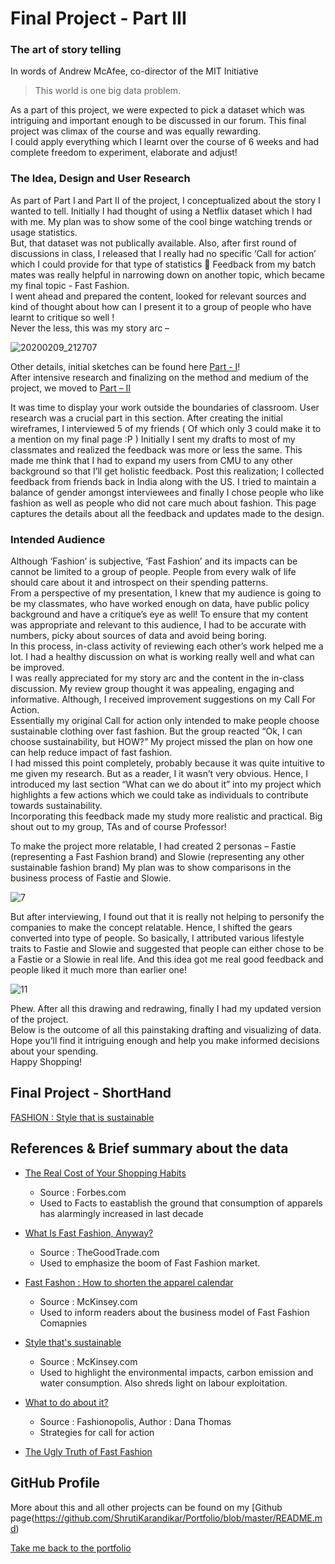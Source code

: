 # Final Project - Part III
### The art of story telling
In words of Andrew McAfee, co-director of the MIT Initiative
>This world is one big data problem.

As a part of this project, we were expected to pick a dataset which was intriguing and important enough to be discussed in our forum. This final project was climax of the course and was equally rewarding.<br>
I could apply everything which I learnt over the course of 6 weeks and had complete freedom to experiment, elaborate and adjust!  <br>
### The Idea, Design and User Research
As part of Part I and Part II of the project, I conceptualized about the story I wanted to tell. Initially I had thought of using a Netflix dataset which I had with me. My plan was to show some of the cool binge watching trends or usage statistics. <br>
But, that dataset was not publically available. Also, after first round of discussions in class, I released that I really had no specific ‘Call for action’ which I could provide for that type of statistics  Feedback from my batch mates was really helpful in narrowing down on another topic, which became my final topic - Fast Fashion. 
<br>I went ahead and prepared the content, looked for relevant sources and kind of thought about how can I present it to a group of people who have learnt to critique so well !<br> Never the less, this was my story arc – 

![20200209_212707](https://user-images.githubusercontent.com/59716372/74122729-2ff73b80-4b9a-11ea-8d3b-4c7ce53946ae.jpg)

Other details, initial sketches can be found here [Part - I](final_project_Shruti.md)!<br>
After intensive research and finalizing on the method and medium of the project, we moved to [Part – II](final_project_partII.md) 

It was time to display your work outside the boundaries of classroom. User research was a crucial part in this section. After creating the initial wireframes, I interviewed 5 of my friends ( Of which only 3 could make it to a mention on my final page :P ) Initially I sent my drafts to most of my classmates and realized the feedback was more or less the same. This made me think that I had to expand my users from CMU to any other background so that I’ll get holistic feedback. Post this realization; I collected feedback from friends back in India along with the US. I tried to maintain a balance of gender amongst interviewees and finally I chose people who like fashion as well as people who did not care much about fashion.
This page captures the details about all the feedback and updates made to the design. 

### Intended Audience
Although ‘Fashion’ is subjective, ‘Fast Fashion’ and its impacts can be cannot be limited to a group of people. People from every walk of life should care about it and introspect on their spending patterns. <br>
From a perspective of my presentation, I knew that my audience is going to be my classmates, who have worked enough on data, have public policy background and have a critique’s eye as well! To ensure that my content was appropriate and relevant to this audience, I had to be accurate with numbers, picky about sources of data and avoid being boring. 
<br> In this process, in-class activity of reviewing each other’s work helped me a lot. I had a healthy discussion on what is working really well and what can be improved. 
<br> I was really appreciated for my story arc and the content in the in-class discussion. My review group thought it was appealing, engaging and informative. Although, I received improvement suggestions on my Call For Action. <br>
Essentially my original Call for action only intended to make people choose sustainable clothing over fast fashion. But the group reacted “Ok, I can choose sustainability, but HOW?”  My project missed the plan on how one can help reduce impact of fast fashion.
<br>I had missed this point completely, probably because it was quite intuitive to me given my research. But as a reader, I it wasn’t very obvious. Hence, I introduced my last section “What can we do about it” into my project which highlights a few actions which we could take as individuals to contribute towards sustainability.<br>
Incorporating this feedback made my study more realistic and practical. Big shout out to my group, TAs and of course Professor! <br>

To make the project more relatable, I had created 2 personas – Fastie (representing a Fast Fashion brand) and Slowie (representing any other sustainable fashion brand) My plan was to show comparisons in the business process of Fastie and Slowie. 

![7](https://user-images.githubusercontent.com/59716372/75409069-a6f43a00-58e5-11ea-8e68-cf837f3df54d.png)

But after interviewing, I found out that it is really not helping to personify the companies to make the concept relatable. Hence, I shifted the gears converted into type of people. So basically, I attributed various lifestyle traits to Fastie and Slowie and suggested that people can either chose to be a Fastie or a Slowie in real life. And this idea got me real good feedback and people liked it much more than earlier one!

![11](https://user-images.githubusercontent.com/59716372/75409107-bc696400-58e5-11ea-8ae0-71fd04dfe106.png)

Phew. After all this drawing and redrawing, finally I had my updated version of the project. <br>
Below is the outcome of all this painstaking drafting and visualizing of data. Hope you’ll find it intriguing enough and help you make informed decisions about your spending. <br>
Happy Shopping!  
## Final Project - ShortHand

[FASHION : Style that is sustainable](https://carnegiemellon.shorthandstories.com/fastfashion/index.html)

## References & Brief summary about the data
* [The Real Cost of Your Shopping Habits](https://www.forbes.com/sites/emmajohnson/2015/01/15/the-real-cost-of-your-shopping-habits/#331f47451452)
  - Source : Forbes.com
  - Used to Facts to eastablish the ground that consumption of apparels has alarmingly increased in last decade
  
* [What Is Fast Fashion, Anyway?](https://www.thegoodtrade.com/features/what-is-fast-fashion)
  - Source : TheGoodTrade.com
  - Used to emphasize the boom of Fast Fashion market.
  
* [Fast Fashon : How to shorten the apparel calendar](https://www.mckinsey.com/industries/retail/our-insights/faster-fashion-how-to-shorten-the-apparel-calendar
) 
  - Source : McKinsey.com
  - Used to inform readers about the business model of Fast Fashion Comapnies 
  
* [Style that's sustainable](https://www.mckinsey.com/business-functions/sustainability/our-insights/style-thats-sustainable-a-new-fast-fashion-formula)
  - Source : McKinsey.com
  - Used to highlight the environmental impacts, carbon emission and water consumption. Also shreds light on labour exploitation.
  
* [What to do about it?](https://www.forbes.com/sites/celiashatzman/2019/10/04/fashionopolis-author-dana-thomas-on-how-fast-fashion-is-destroying-the-planet-and-what-you-can-do-about-it/#73d164d93b97) 
  - Source : Fashionopolis, Author : Dana Thomas
  - Strategies for call for action
  
* [The Ugly Truth of Fast Fashion](https://www.youtube.com/watch?v=xGF3ObOBbac)

## GitHub Profile

More about this and all other projects can be found on my [Github page(https://github.com/ShrutiKarandikar/Portfolio/blob/master/README.md)



[Take me back to the portfolio](https://shrutikarandikar.github.io/Portfolio/)

